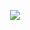 <p align="center">
  <img src="https://github-readme-stats.vercel.app/api?username=SrWither&show_icons=true&theme=onedark">
 </p>
